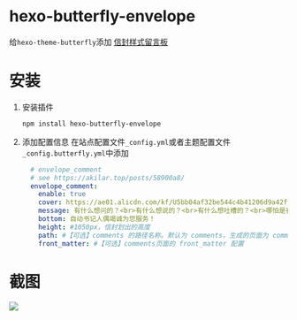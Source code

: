 # hexo-butterfly-envelope

给`hexo-theme-butterfly`添加 [信封样式留言板](https://akilar.top/posts/58900a8/)

# 安装

1. 安装插件
    ```bash
    npm install hexo-butterfly-envelope
    ```

2. 添加配置信息
    在站点配置文件`_config.yml`或者主题配置文件`_config.butterfly.yml`中添加

    ```yaml
      # envelope_comment
      # see https://akilar.top/posts/58900a8/
      envelope_comment:
        enable: true
        cover: https://ae01.alicdn.com/kf/U5bb04af32be544c4b41206d9a42fcacfd.jpg
        message: 有什么想问的？<br>有什么想说的？<br>有什么想吐槽的？<br>哪怕是有什么想吃的，都可以告诉我哦~
        bottom: 自动书记人偶竭诚为您服务！
        height: #1050px，信封划出的高度
        path: #【可选】comments 的路径名称。默认为 comments，生成的页面为 comments/index.html
        front_matter: #【可选】comments页面的 front_matter 配置
    ```

# 截图
  ![](https://cdn.jsdelivr.net/gh/Akilarlxh/Picgo@v2.3/smms/A7DXgfwFJujLCzE.png)
